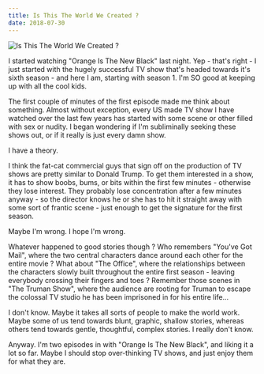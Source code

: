 ```yaml
---
title: Is This The World We Created ?
date: 2018-07-30
---
```


![Is This The World We Created ?](https://source.unsplash.com/LuQ2ex5HY3c/1600x900)

I started watching "Orange Is The New Black" last night. Yep - that's right - I just started with the hugely successful TV show that's headed towards it's sixth season - and here I am, starting with season 1. I'm SO good at keeping up with all the cool kids.

The first couple of minutes of the first episode made me think about something. Almost without exception, every US made TV show I have watched over the last few years has started with some scene or other filled with sex or nudity. I began wondering if I'm subliminally seeking these shows out, or if it really is just every damn show.

I have a theory.

I think the fat-cat commercial guys that sign off on the production of TV shows are pretty similar to Donald Trump. To get them interested in a show, it has to show boobs, bums, or bits within the first few minutes - otherwise they lose interest. They probably lose concentration after a few minutes anyway - so the director knows he or she has to hit it straight away with some sort of frantic scene - just enough to get the signature for the first season.

Maybe I'm wrong. I hope I'm wrong.

Whatever happened to good stories though ? Who remembers "You've Got Mail", where the two central characters dance around each other for the entire movie ? What about "The Office", where the relationships between the characters slowly built throughout the entire first season - leaving everybody crossing their fingers and toes ? Remember those scenes in "The Truman Show", where the audience are rooting for Truman to escape the colossal TV studio he has been imprisoned in for his entire life...

I don't know. Maybe it takes all sorts of people to make the world work. Maybe some of us tend towards blunt, graphic, shallow stories, whereas others tend towards gentle, thoughtful, complex stories. I really don't know.

Anyway. I'm two episodes in with "Orange Is The New Black", and liking it a lot so far. Maybe I should stop over-thinking TV shows, and just enjoy them for what they are.